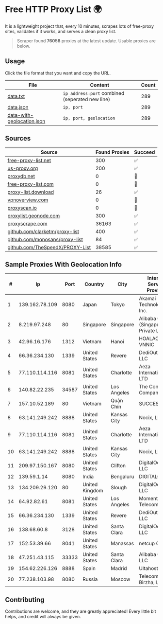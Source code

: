 
# Free HTTP Proxy List 🌍

It is a lightweight project that, every 10 minutes, scrapes lots of free-proxy sites, validates if it works, and serves a clean proxy list.


> Scraper found **76058** proxies at the latest update. Usable proxies are below.

## Usage

Click the file format that you want and copy the URL.


|File|Content|Count|
|----|-------|-----|
|[data.txt](https://raw.githubusercontent.com/themiralay/Proxy-List-World/master/data.txt)|`ip_address:port` combined (seperated new line)|289|
|[data.json](https://raw.githubusercontent.com/themiralay/Proxy-List-World/master/data.json)|`ip, port`|289|
|[data-with-geolocation.json](https://raw.githubusercontent.com/themiralay/Proxy-List-World/master/data-with-geolocation.json)|`ip, port, geolocation`|289|

## Sources

|Source|Found Proxies|Succeed|
|------|-------------|-------|
|[free-proxy-list.net](https://free-proxy-list.net)|300|✅|
|[us-proxy.org](https://www.us-proxy.org)|200|✅|
|[proxydb.net](http://proxydb.net)|0|🚫|
|[free-proxy-list.com](https://free-proxy-list.com/?page=&port=&type%5B%5D=http&type%5B%5D=https&up_time=0&search=Search)|0|🚫|
|[proxy-list.download](https://www.proxy-list.download/HTTP)|26|✅|
|[vpnoverview.com](https://vpnoverview.com/privacy/anonymous-browsing/free-proxy-servers)|0|🚫|
|[proxyscan.io](https://www.proxyscan.io)|0|🚫|
|[proxylist.geonode.com](https://proxylist.geonode.com/api/proxy-list?limit=300&page=1&sort_by=lastChecked&sort_type=desc&protocols=http,https)|300|✅|
|[proxyscrape.com](https://api.proxyscrape.com/v2/?request=displayproxies&protocol=http&timeout=10000&country=all&ssl=all&anonymity=all)|36163|✅|
|[github.com/clarketm/proxy-list](https://raw.githubusercontent.com/clarketm/proxy-list/master/proxy-list-raw.txt)|400|✅|
|[github.com/monosans/proxy-list](https://raw.githubusercontent.com/monosans/proxy-list/main/proxies/http.txt)|84|✅|
|[github.com/TheSpeedX/PROXY-List](https://raw.githubusercontent.com/TheSpeedX/PROXY-List/master/http.txt)|38585|✅|


## Sample Proxies With Geolocation Info

|#|Ip|Port|Country|City|Internet Service Provider|
|-|--|----|-------|----|-------------------------|
|1|139.162.78.109|8080|Japan|Tokyo|Akamai Technologies, Inc.|
|2|8.219.97.248|80|Singapore|Singapore|Alibaba Cloud (Singapore) Private Limited|
|3|42.96.16.176|1312|Vietnam|Hanoi|HOALAC-VNNIC|
|4|66.36.234.130|1339|United States|Revere|DediOutlet, LLC|
|5|77.110.114.116|8081|United States|Charlotte|Aeza International LTD|
|6|140.82.22.235|34587|United States|Los Angeles|The Constant Company|
|7|157.10.52.189|80|Vietnam|Quận Chín|SUCCESS|
|8|63.141.249.242|8888|United States|Kansas City|Nocix, LLC|
|9|77.110.114.116|8081|United States|Charlotte|Aeza International LTD|
|10|63.141.249.242|8888|United States|Kansas City|Nocix, LLC|
|11|209.97.150.167|8080|United States|Clifton|DigitalOcean, LLC|
|12|139.59.1.14|8080|India|Bengaluru|DIGITALOCEAN|
|13|134.209.29.120|80|United Kingdom|Slough|DigitalOcean, LLC|
|14|64.92.82.61|8081|United States|Los Angeles|Momentum Telecom, Inc.|
|15|66.36.234.130|1339|United States|Revere|DediOutlet, LLC|
|16|138.68.60.8|3128|United States|Santa Clara|DigitalOcean, LLC|
|17|152.53.39.66|8041|United States|Manassas|netcup GmbH|
|18|47.251.43.115|33333|United States|Santa Clara|Alibaba Cloud LLC|
|19|154.62.226.126|8888|Spain|Madrid|Ultahost, Inc.|
|20|77.238.103.98|8080|Russia|Moscow|Telecom-Birzha, LLC|



## Contributing

Contributions are welcome, and they are greatly appreciated! Every
little bit helps, and credit will always be given.

